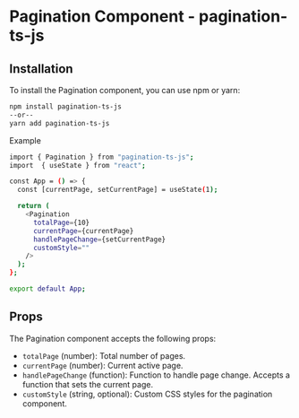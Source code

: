 # Pagination Component - pagination-ts-js

## Installation

To install the Pagination component, you can use npm or yarn:

```bash
npm install pagination-ts-js
--or--
yarn add pagination-ts-js

```

Example

```bash
import { Pagination } from "pagination-ts-js";
import  { useState } from "react";

const App = () => {
  const [currentPage, setCurrentPage] = useState(1);

  return (
    <Pagination
      totalPage={10}
      currentPage={currentPage}
      handlePageChange={setCurrentPage}
      customStyle=""
    />
  );
};

export default App;
```

## Props

The Pagination component accepts the following props:

- `totalPage` (number): Total number of pages.
- `currentPage` (number): Current active page.
- `handlePageChange` (function): Function to handle page change. Accepts a function that sets the current page.
- `customStyle` (string, optional): Custom CSS styles for the pagination component.
